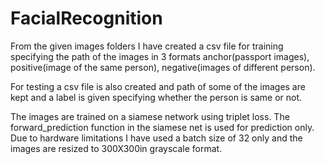 # FacialRecognition
From the given images folders I have created a csv file for training specifying the path of the images in 3 formats anchor(passport images), positive(image of the same person), negative(images of different person).

For testing a csv file is also created and path of some of the images are kept and a label is given specifying whether the person is same or not.

The images are trained on a siamese network using triplet loss. The forward_prediction function in the siamese net is used for prediction only. Due to hardware limitations I have used a batch size of 32 only and the images are resized to 300X300in grayscale format. 
